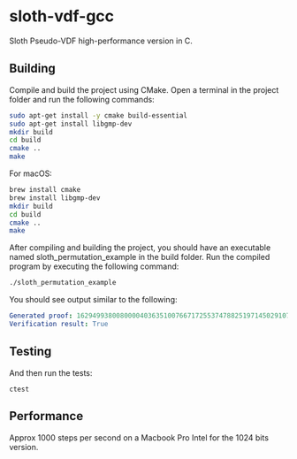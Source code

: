 # sloth-vdf-gcc
Sloth Pseudo-VDF high-performance version in C.

## Building

Compile and build the project using CMake. Open a terminal in the project folder and run the following commands:

```sh
sudo apt-get install -y cmake build-essential
sudo apt-get install libgmp-dev
mkdir build
cd build
cmake ..
make
```

For macOS:

```sh
brew install cmake
brew install libgmp-dev
mkdir build
cd build
cmake ..
make
```

After compiling and building the project, you should have an executable named sloth_permutation_example in the build folder. Run the compiled program by executing the following command:

```sh
./sloth_permutation_example
```

You should see output similar to the following:

```yaml
Generated proof: 162949938008000040363510076671725537478825197145029107763660641737067617049504042810537455813286617354359441947774021734710529883446950702179202821436558543249945005874767098449940513505759016612112615571539306689756914470822154600079684000520431008956057031752584120574418366552954124322232955819107965612972
Verification result: True
```

## Testing

And then run the tests:

```
ctest
```

## Performance

Approx 1000 steps per second on a Macbook Pro Intel for the 1024 bits version.

